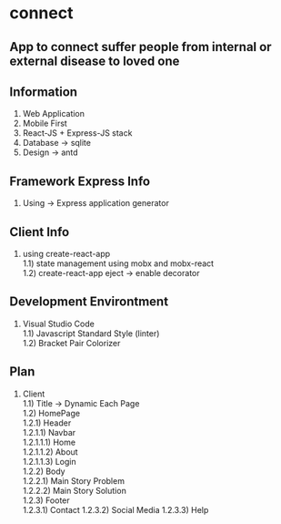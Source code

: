 # connect
## App to connect suffer people from internal or external disease to loved one

## Information
1) Web Application
2) Mobile First
3) React-JS + Express-JS stack
4) Database -> sqlite
5) Design -> antd

## Framework Express Info
1) Using -> Express application generator

## Client Info 
1) using create-react-app<br />
    1.1) state management using mobx and mobx-react<br />
    1.2) create-react-app eject -> enable decorator<br />

## Development Environtment
1) Visual Studio Code<br />
    1.1) Javascript Standard Style (linter)<br />
    1.2) Bracket Pair Colorizer<br />

## Plan
1) Client<br />
    1.1) Title -> Dynamic Each Page<br />
    1.2) HomePage <br />
        1.2.1) Header <br /> 
            1.2.1.1) Navbar<br />
                1.2.1.1.1) Home<br />
                1.2.1.1.2) About<br />
                1.2.1.1.3) Login<br />
        1.2.2) Body<br />
            1.2.2.1) Main Story Problem<br />
            1.2.2.2) Main Story Solution<br />
        1.2.3) Footer <br />
            1.2.3.1) Contact 
            1.2.3.2) Social Media
            1.2.3.3) Help


    
